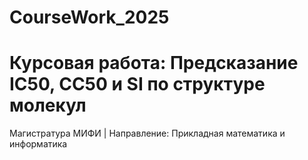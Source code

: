 # CourseWork_2025

# Курсовая работа: Предсказание IC50, CC50 и SI по структуре молекул  
Магистратура МИФИ | Направление: Прикладная математика и информатика
